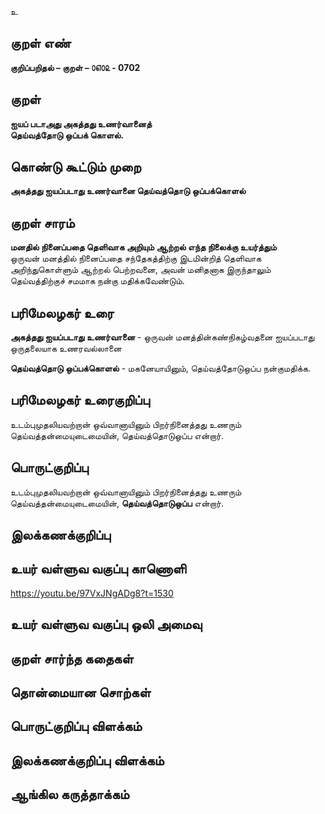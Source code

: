 உ

## குறள் எண் 

**குறிப்பறிதல் – குறள் – ௦௭௦௨ - 0702**  

## குறள் 

**ஐயப் படாஅது அகத்தது உணர்வானைத்  
தெய்வத்தோடு ஒப்பக் கொளல்.**  

## கொண்டு கூட்டும் முறை

**அகத்தது ஐயப்படாது உணர்வானை தெய்வத்தொடு ஒப்பக்கொளல்**

## குறள் சாரம் 

**மனதில் நினைப்பதை தெளிவாக அறியும் ஆற்றல் எந்த நிலைக்கு உயர்த்தும்**  
ஒருவன் மனத்தில் நினைப்பதை சந்தேகத்திற்கு இடமின்றித் தெளிவாக அறிந்துகொள்ளும் ஆற்றல் பெற்றவனை, அவன் மனிதனாக இருந்தாலும் தெய்வத்திற்குச் சமமாக நன்கு மதிக்கவேண்டும்.  

## பரிமேலழகர் உரை

**அகத்தது ஐயப்படாது உணர்வானை** - ஒருவன் மனத்தின்கண்நிகழ்வதனை ஐயப்படாது ஒருதலையாக உணரவல்லானை  

**தெய்வத்தொடு ஒப்பக்கொளல்** - மகனேயாயினும், தெய்வத்தோடுஒப்ப நன்குமதிக்க. 

## பரிமேலழகர் உரைகுறிப்பு   

உடம்புமுதலியவற்றான் ஒவ்வானாயினும் பிறர்நினைத்தது உணரும் தெய்வத்தன்மையுடைமையின், தெய்வத்தொடுஒப்ப என்றார்.    

## பொருட்குறிப்பு 

உடம்புமுதலியவற்றான் ஒவ்வானாயினும் பிறர்நினைத்தது உணரும் தெய்வத்தன்மையுடைமையின், **தெய்வத்தொடுஒப்ப** என்றார்.   

## இலக்கணக்குறிப்பு  


## உயர் வள்ளுவ வகுப்பு காணொளி

https://youtu.be/97VxJNgADg8?t=1530 

## உயர் வள்ளுவ வகுப்பு ஒலி அமைவு 

 
## குறள் சார்ந்த கதைகள் 


## தொன்மையான சொற்கள்


## பொருட்குறிப்பு விளக்கம்


## இலக்கணக்குறிப்பு விளக்கம்


## ஆங்கில கருத்தாக்கம் 


